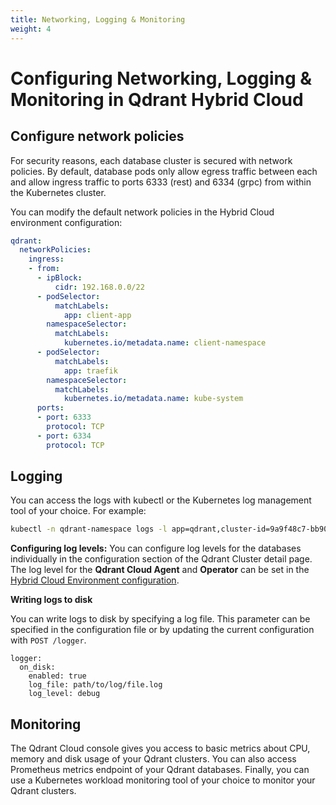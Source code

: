 ```yaml
---
title: Networking, Logging & Monitoring
weight: 4
---
```

# Configuring Networking, Logging & Monitoring in Qdrant Hybrid Cloud

## Configure network policies

For security reasons, each database cluster is secured with network policies. By default, database pods only allow egress traffic between each and allow ingress traffic to ports 6333 (rest) and 6334 (grpc) from within the Kubernetes cluster.

You can modify the default network policies in the Hybrid Cloud environment configuration:

```yaml
qdrant:
  networkPolicies:
    ingress:
    - from:
      - ipBlock:
          cidr: 192.168.0.0/22
      - podSelector:
          matchLabels:
            app: client-app
        namespaceSelector:
          matchLabels:
            kubernetes.io/metadata.name: client-namespace
      - podSelector:
          matchLabels:
            app: traefik
        namespaceSelector:
          matchLabels:
            kubernetes.io/metadata.name: kube-system
      ports:
      - port: 6333
        protocol: TCP
      - port: 6334
        protocol: TCP      
```

## Logging

You can access the logs with kubectl or the Kubernetes log management tool of your choice. For example:

```bash
kubectl -n qdrant-namespace logs -l app=qdrant,cluster-id=9a9f48c7-bb90-4fb2-816f-418a46a74b24
```

**Configuring log levels:** You can configure log levels for the databases individually in the configuration section of the Qdrant Cluster detail page. The log level for the **Qdrant Cloud Agent** and **Operator** can be set in the [Hybrid Cloud Environment configuration](/documentation/hybrid-cloud/operator-configuration/).

**Writing logs to disk** 

You can write logs to disk by specifying a log file. This parameter can be specified in the configuration file or by updating the current configuration with `POST /logger`.

```
logger:
  on_disk:
    enabled: true
    log_file: path/to/log/file.log
    log_level: debug
```

## Monitoring

The Qdrant Cloud console gives you access to basic metrics about CPU, memory and disk usage of your Qdrant clusters. You can also access Prometheus metrics endpoint of your Qdrant databases. Finally, you can use a Kubernetes workload monitoring tool of your choice to monitor your Qdrant clusters.

